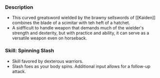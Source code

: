 ### Description
- This curved greatsword wielded by the brawny sellswords of [[Kaiden]] combines the blade of a scimitar with teh heft of a hatchet.
- A sidfficult to handle weapon that demands much of the wielder's strength and dexterity, but with practice and ability, it can serve as a versatile weapon even on horseback.
### Skill: Spinning Slash
- Skill favored by dexterous warriors.
- Slash foes as your body spins. Additional input allows for a follow-up attack.